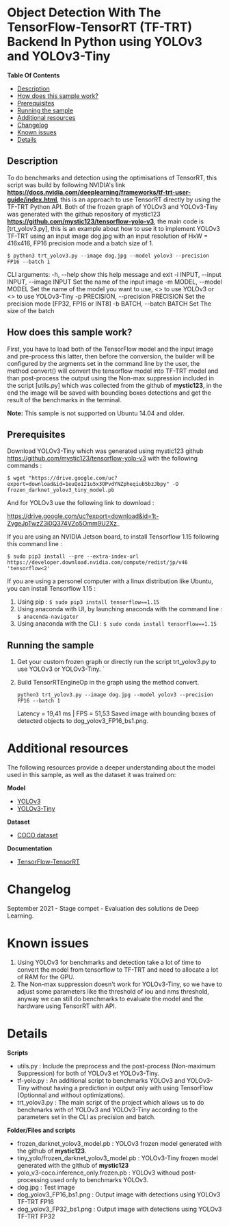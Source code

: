# Object Detection With The TensorFlow-TensorRT (TF-TRT) Backend In Python using YOLOv3 and YOLOv3-Tiny 

**Table Of Contents**
- [Description](#description)
- [How does this sample work?](#how-does-this-sample-work)
- [Prerequisites](#prerequisites)
- [Running the sample](#running-the-sample)
- [Additional resources](#additional-resources)
- [Changelog](#changelog)
- [Known issues](#known-issues)
- [Details](#Details)

## Description
To do benchmarks and detection using the optimisations of TensorRT, this script was build by following NVIDIA's link **https://docs.nvidia.com/deeplearning/frameworks/tf-trt-user-guide/index.html**, this is an approach to use TensorRT directly by using the TF-TRT Python API. Both of the frozen graph of YOLOv3 and YOLOv3-Tiny was generated with the github repository of mystic123 **https://github.com/mystic123/tensorflow-yolo-v3**, the main code is [trt_yolov3.py], this is an example about how to use it to implement YOLOv3 TF-TRT using an input image dog.jpg with an input resolution of HxW = 416x416, FP16 precision mode and a batch size of 1. 

`$ python3 trt_yolov3.py --image dog.jpg --model yolov3 --precision FP16 --batch 1` 

CLI arguments:
  -h, --help            show this help message and exit
  -i INPUT, --input INPUT, --image INPUT
                        Set the name of the input image
  -m MODEL, --model MODEL
                        Set the name of the model you want to use, <<yolov3>>
                        to use YOLOv3 or <<yolov3-tiny>> to use YOLOv3-Tiny
  -p PRECISION, --precision PRECISION
                        Set the precision mode [FP32, FP16 or INT8]
  -b BATCH, --batch BATCH
                        Set The size of the batch



## How does this sample work?

First, you have to load both of the TensorFlow model and the input image and pre-process this latter, then before the conversion, the builder will be configured by the argments set in the command line by the user, the method convert() will convert the tensorflow model into TF-TRT model and than post-process the output using the Non-max suppression included in the script [utils.py] which was collected from the github of **mystic123**, in the end the image will be saved with bounding boxes detections and get the result of the benchmarks in the terminal.

**Note:** This sample is not supported on Ubuntu 14.04 and older.

## Prerequisites

Download YOLOv3-Tiny which was generated using mystic123 github https://github.com/mystic123/tensorflow-yolo-v3 with the following commands :
	
`$ wget "https://drive.google.com/uc?export=download&id=1euQo121u5x3OPvdYNZpheqiub5bzJbpy" -O frozen_darknet_yolov3_tiny_model.pb`

And for YOLOv3 use the following link to download :
	
https://drive.google.com/uc?export=download&id=1t-ZygeJpTwzZ3i0Q374VZo5Omm9U2Xz_

	

	
If you are using an NVIDIA Jetson board, to install Tensorflow 1.15 following this command line :
	
`$ sudo pip3 install --pre --extra-index-url https://developer.download.nvidia.com/compute/redist/jp/v46 'tensorflow<2'`

If you are using a personel computer with a linux distribution like Ubuntu, you can install Tensorflow 1.15 :
1.  Using pip :
`$ sudo pip3 install tensorflow==1.15`
2.  Using anaconda with UI, by launching anaconda with the command line :
`$ anaconda-navigator`
3.  Using anaconda with the CLI :
`$ sudo conda install tensorflow==1.15`

## Running the sample

1.  Get your custom frozen graph or directly run the script trt_yolov3.py to use YOLOv3 or YOLOv3-Tiny.
	`

2.  Build TensorRTEngineOp in the graph using the method convert.
	
	`python3 trt_yolov3.py --image dog.jpg --model yolov3 --precision FP16 --batch 1`
	
	Latency = 19,41 ms | FPS = 51,53
	Saved image with bounding boxes of detected objects to dog_yolov3_FP16_bs1.png.
	



# Additional resources

The following resources provide a deeper understanding about the model used in this sample, as well as the dataset it was trained on:

**Model**
- [YOLOv3](https://github.com/mystic123/tensorflow-yolo-v3)
- [YOLOv3-Tiny](https://github.com/mystic123/tensorflow-yolo-v3)

**Dataset**
- [COCO dataset](http://cocodataset.org/#home)

**Documentation**
- [TensorFlow-TensorRT](https://docs.nvidia.com/deeplearning/frameworks/install-tf-jetson-platform/index.html)

# Changelog
September 2021 - Stage compet - Evaluation des solutions de Deep Learning.

# Known issues

1. Using YOLOv3 for benchmarks and detection take a lot of time to convert the model from tensorflow to TF-TRT and need to allocate a lot of RAM for the GPU.
2. The Non-max suppression doesn't work for YOLOv3-Tiny, so we have to adjust some parameters like the threshold of iou and nms threshold, anyway we can still do benchmarks to evaluate the model and the hardware using TensorRT with API.


# Details

**Scripts**
- utils.py  : Include the preprocess and the post-process (Non-maximum Suppression) for both of YOLOv3 et YOLOv3-Tiny.
- tf-yolo.py : An additional script to benchmarks YOLOv3 and YOLOv3-Tiny without having a prediction in output only with using TensorFlow (Optionnal and without optimizations).
- trt_yolov3.py : The main script of the project which allows us to do benchmarks with of YOLOv3 and YOLOv3-Tiny according to the parameters set in the CLI as precision and batch.

**Folder/Files and scripts**
- frozen_darknet_yolov3_model.pb : YOLOv3 frozen model generated with the github of **mystic123**.
- tiny_yolo/frozen_darknet_yolov3_model.pb : YOLOv3-Tiny frozen model generated with the github of **mystic123**
- yolo_v3-coco.inference_only.frozen.pb : YOLOv3 withoud post-processing used only to benchmarks YOLOv3.
- dog.jpg : Test image
- dog_yolov3_FP16_bs1.png : Output image with detections using YOLOv3 TF-TRT FP16
- dog_yolov3_FP32_bs1.png : Output image with detections using YOLOv3 TF-TRT FP32
	
	



